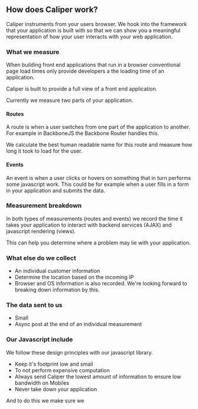 ## How does Caliper work?

Caliper instruments from your users browser. We hook into the framework that your application is built with so that we can show you a meaningful representation of how your user interacts with your web application.

### What we measure

When building front end applications that run in a browser conventional page load times only provide developers a the loading time of an application.

Caliper is built to provide a full view of a front end application.

Currently we measure two parts of your application.

#### <i class="icon-signpost"></i> Routes

A route is when a user switches from one part of the application to another. For example in BackboneJS the Backbone Router handles this.

We calculate the best human readable name for this route and measure how long it took to load for the user.

#### <i class="icon-cursor"></i> Events

An event is when a user clicks or hovers on something that in turn performs some javascript work. This could be for example when a user fills in a form in your application and submits the data.

### Measurement breakdown

In both types of measurements (routes and events) we record the time it takes your application to interact with backend services (AJAX) and javascript rendering (views).

This can help you determine where a problem may lie with your application.

### What else do we collect
  - An individual customer information
  - Determine the location based on the incoming IP
  - Browser and OS information is also recorded. We're looking forward to breaking down information by this.

### The data sent to us
  - Small
  - Async post at the end of an individual measurement

### Our Javascript include

We follow these design principles with our javascript library.

  - Keep it's footprint low and small
  - To not perform expensive computation
  - Always send Caliper the lowest amount of information to ensure low bandwidth on Mobiles
  - Never take down your application

And to do this we make sure we